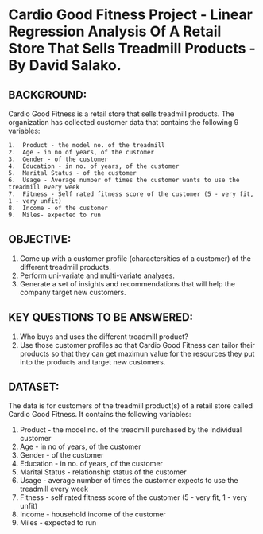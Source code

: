 # Cardio Good Fitness Project - Linear Regression Analysis Of A Retail Store That Sells Treadmill Products - By David Salako.

## BACKGROUND:

Cardio Good Fitness is a retail store that sells treadmill products. 
The organization has collected customer data that contains the following 9 variables:

    1.  Product - the model no. of the treadmill
    2.  Age - in no of years, of the customer
    3.  Gender - of the customer
    4.  Education - in no. of years, of the customer
    5.  Marital Status - of the customer
    6.  Usage - Average number of times the customer wants to use the treadmill every week
    7.  Fitness - Self rated fitness score of the customer (5 - very fit, 1 - very unfit)
    8.  Income - of the customer
    9.  Miles- expected to run

## OBJECTIVE:

1.  Come up with a customer profile (charactersitics of a customer) of the different treadmill products.
2.  Perform uni-variate and multi-variate analyses.
3.  Generate a set of insights and recommendations that will help the company target new customers.

## KEY QUESTIONS TO BE ANSWERED:

1.  Who buys and uses the different treadmill product?
2.  Use those customer profiles so that Cardio Good Fitness can tailor their products so that they can get maximun value for the resources they put into the products and target new customers.

## DATASET:

The data is for customers of the treadmill product(s) of a retail store called Cardio Good Fitness. 
It contains the following variables:

1.  Product - the model no. of the treadmill purchased by the individual customer
2.  Age - in no of years, of the customer
3.  Gender - of the customer
4.  Education - in no. of years, of the customer
5.  Marital Status - relationship status of the customer
6.  Usage - average number of times the customer expects to use the treadmill every week
7.  Fitness - self rated fitness score of the customer (5 - very fit, 1 - very unfit)
8.  Income - household income of the customer
9.  Miles - expected to run
